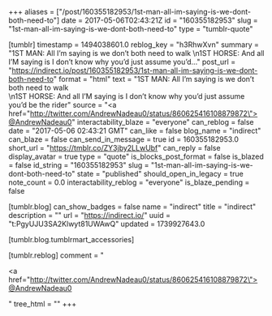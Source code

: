 +++
aliases = ["/post/160355182953/1st-man-all-im-saying-is-we-dont-both-need-to"]
date = 2017-05-06T02:43:21Z
id = "160355182953"
slug = "1st-man-all-im-saying-is-we-dont-both-need-to"
type = "tumblr-quote"

[tumblr]
timestamp = 1494038601.0
reblog_key = "h3RhwXvn"
summary = "1ST MAN: All I’m saying is we don’t both need to walk \n1ST HORSE: And all I’M saying is I don’t know why you’d just assume you’d..."
post_url = "https://indirect.io/post/160355182953/1st-man-all-im-saying-is-we-dont-both-need-to"
format = "html"
text = "1ST MAN: All I&rsquo;m saying is we don&rsquo;t both need to walk<br/>\n1ST HORSE: And all I&rsquo;M saying is I don&rsquo;t know why you&rsquo;d just assume you&rsquo;d be the rider"
source = "<a href=\"http://twitter.com/AndrewNadeau0/status/860625416108879872\">@AndrewNadeau0</a>"
interactability_blaze = "everyone"
can_reblog = false
date = "2017-05-06 02:43:21 GMT"
can_like = false
blog_name = "indirect"
can_blaze = false
can_send_in_message = true
id = 160355182953.0
short_url = "https://tmblr.co/ZY3jby2LLwUbf"
can_reply = false
display_avatar = true
type = "quote"
is_blocks_post_format = false
is_blazed = false
id_string = "160355182953"
slug = "1st-man-all-im-saying-is-we-dont-both-need-to"
state = "published"
should_open_in_legacy = true
note_count = 0.0
interactability_reblog = "everyone"
is_blaze_pending = false

[tumblr.blog]
can_show_badges = false
name = "indirect"
title = "indirect"
description = ""
url = "https://indirect.io/"
uuid = "t:PgyUJU3SA2Klwyt81UWAwQ"
updated = 1739927643.0

[tumblr.blog.tumblrmart_accessories]

[tumblr.reblog]
comment = "<p><a href=\"http://twitter.com/AndrewNadeau0/status/860625416108879872\">@AndrewNadeau0</a></p>"
tree_html = ""
+++
